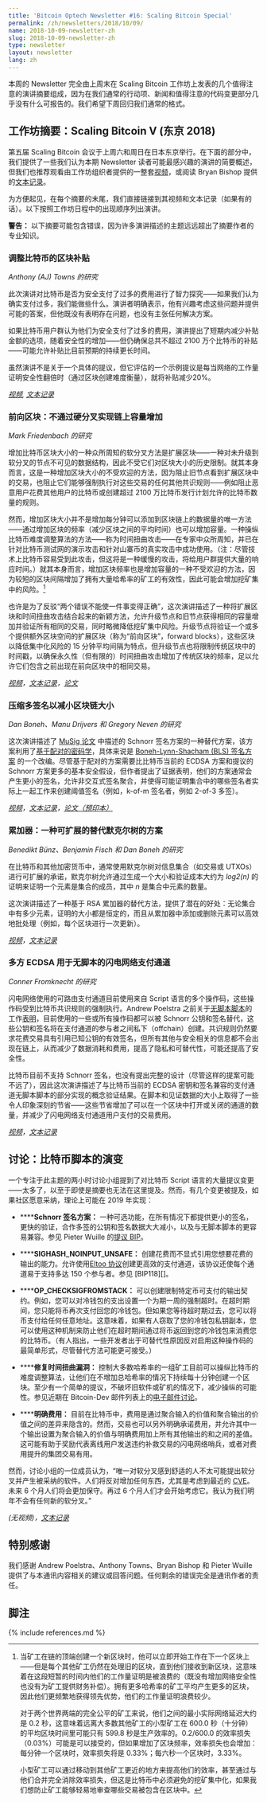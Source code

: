 ```yaml
---
title: 'Bitcoin Optech Newsletter #16: Scaling Bitcoin Special'
permalink: /zh/newsletters/2018/10/09/
name: 2018-10-09-newsletter-zh
slug: 2018-10-09-newsletter-zh
type: newsletter
layout: newsletter
lang: zh
---
```


本周的 Newsletter 完全由上周末在 Scaling Bitcoin 工作坊上发表的几个值得注意的演讲摘要组成，因为在我们通常的行动项、新闻和值得注意的代码变更部分几乎没有什么可报告的。我们希望下周回归我们通常的格式。

## 工作坊摘要：Scaling Bitcoin V (东京 2018)

第五届 Scaling Bitcoin 会议于上周六和周日在日本东京举行。在下面的部分中，我们提供了一些我们认为本期 Newsletter 读者可能最感兴趣的演讲的简要概述，但我们也推荐观看由工作坊组织者提供的一整套[视频][videos]，或阅读 Bryan Bishop 提供的[文本记录][transcripts]。

为方便起见，在每个摘要的末尾，我们直接链接到其视频和文本记录（如果有的话）。以下按照工作坊日程中的出现顺序列出演讲。

**警告：** 以下摘要可能包含错误，因为许多演讲描述的主题远远超出了摘要作者的专业知识。

### 调整比特币的区块补贴

*Anthony (AJ) Towns 的研究*

此次演讲对比特币是否为安全支付了过多的费用进行了智力探究——如果我们认为确实支付过多，我们能做些什么。演讲者明确表示，他有兴趣考虑这些问题并提供可能的答案，但他既没有表明存在问题，也没有主张任何解决方案。

如果比特币用户群认为他们为安全支付了过多的费用，演讲提出了短期内减少补贴金额的选项，随着安全性的增加——但仍确保总共不超过 2100 万个比特币的补贴——可能允许补贴比目前预期的持续更长时间。

虽然演讲不是关于一个具体的提议，但它评估的一个示例提议是每当网络的工作量证明安全性翻倍时（通过区块创建难度衡量），就将补贴减少20%。

*[视频][vid subsidy], [文本记录][tx subsidy]*

### 前向区块：不通过硬分叉实现链上容量增加

*Mark Friedenbach 的研究*

增加比特币区块大小的一种众所周知的软分叉方法是扩展区块——一种对未升级到软分叉的节点不可见的数据结构，因此不受它们对区块大小的历史限制。就其本身而言，这是一种增加区块大小的不受欢迎的方法，因为阻止旧节点看到扩展区块中的交易，也阻止它们能够强制执行对这些交易的任何其他共识规则——例如阻止恶意用户花费其他用户的比特币或创建超过 2100 万比特币发行计划允许的比特币数量的规则。

然而，增加区块大小并不是增加每分钟可以添加到区块链上的数据量的唯一方法——通过增加区块的频率（减少区块之间的平均时间）也可以增加容量。一种操纵比特币难度调整算法的方法——称为时间扭曲攻击——在专家中众所周知，并已在针对比特币测试网的演示攻击和针对山寨币的真实攻击中成功使用。（注：尽管技术上比特币容易受到此攻击，但这将是一种缓慢的攻击，将给用户群提供大量的响应时间。）就其本身而言，增加区块频率也是增加容量的一种不受欢迎的方法，因为较短的区块间隔增加了拥有大量哈希率的矿工的有效性，因此可能会增加挖矿集中的风险。[^freq-pow-waste]

也许是为了反驳“两个错误不能使一件事变得正确”，这次演讲描述了一种将扩展区块和时间扭曲攻击结合起来的新颖方法，允许升级节点和旧节点获得相同的容量增加并验证所有相同的交易，同时略微降低挖矿集中风险。升级节点将验证一个或多个提供额外区块空间的扩展区块（称为“前向区块”，forward blocks），这些区块以降低集中化风险的 15 分钟平均间隔为特点，但升级节点也将限制传统区块中的时间戳，以确保永久性（但有限的）时间扭曲攻击增加了传统区块的频率，足以允许它们包含之前出现在前向区块中的相同交易。

*[视频][vid forward blocks]，[文本记录][tx forward blocks]，[论文][paper forward blocks]*

### 压缩多签名以减小区块链大小

*Dan Boneh、Manu Drijvers 和 Gregory Neven 的研究*

这次演讲描述了 [MuSig 论文][MuSig paper] 中描述的 Schnorr 签名方案的一种替代方案，该方案利用了[基于配对的密码学][pairing-based cryptography]，具体来说是 [Boneh-Lynn-Shacham (BLS) 签名方案][bls sigs] 的一个改编。尽管基于配对的方案需要比比特币当前的 ECDSA 方案和提议的 Schnorr 方案更多的基本安全假设，但作者提出了证据表明，他们的方案通常会产生更小的签名，允许非交互式签名聚合，并使得可能证明集合中的哪些签名者实际上一起工作来创建阈值签名（例如，k-of-m 签名者，例如 2-of-3 多签）。

*[视频][vid bls msig]，[文本记录][tx bls msig]，[论文（预印本）][paper bls msig]*

### 累加器：一种可扩展的替代默克尔树的方案

*Benedikt Bünz、Benjamin Fisch 和 Dan Boneh 的研究*

在比特币和其他加密货币中，通常使用默克尔树对信息集合（如交易或 UTXOs）进行可扩展的承诺，默克尔树允许通过生成一个大小和验证成本大约为 *log2(n)* 的证明来证明一个元素是集合的成员，其中 *n* 是集合中元素的数量。

这次演讲描述了一种基于 RSA 累加器的替代方法，提供了潜在的好处：无论集合中有多少元素，证明的大小都是恒定的，而且从累加器中添加或删除元素可以高效地批处理（例如，每个区块进行一次更新）。

*[视频][vid accumulators]，[文本记录][tx accumulators]*

### 多方 ECDSA 用于无脚本的闪电网络支付通道

*Conner Fromknecht 的研究*

闪电网络使用的可路由支付通道目前使用来自 Script 语言的多个操作码，这些操作码受到比特币共识规则的强制执行。Andrew Poelstra 之前关于[无脚本脚本][scriptless scripts transcript]的工作[表明][ln scriptless scripts]，目前使用的一些或所有操作码都可以被 Schnorr 公钥和签名替代，这些公钥和签名将在支付通道的参与者之间私下（offchain）创建。共识规则仍然要求花费交易具有引用已知公钥的有效签名，但所有其他与安全相关的信息都不会出现在链上，从而减少了数据消耗和费用，提高了隐私和可替代性，可能还提高了安全性。

比特币目前不支持 Schnorr 签名，也没有提出完整的设计（尽管这样的提案可能不远了），因此这次演讲描述了与比特币当前的 ECDSA 密钥和签名兼容的支付通道无脚本脚本的部分实现的概念验证结果。在脚本和见证数据的大小上取得了一些令人印象深刻的节省——这些节省增加了可以在一个区块中打开或关闭的通道的数量，并减少了闪电网络支付通道用户支付的交易费用。

*[视频][vid scriptless ecdsa]，[文本记录][tx scriptless ecdsa]*

## 讨论：比特币脚本的演变

一个专注于此主题的两小时讨论小组提到了对比特币 Script 语言的大量提议变更——太多了，以至于即使是摘要也无法在这里提及。然而，有几个变更被提及，如果社区愿意采纳，理论上可能在 2019 年实现：

- **<!--schnorr-signature-scheme-->****Schnorr 签名方案：** 一种可选功能，在所有情况下都提供更小的签名，更快的验证，合作多签的公钥和签名数据大大减小，以及与无脚本脚本的更容易兼容。参见 Pieter Wuille 的[提议 BIP][schnorr pre-bip]。

- **<!--sighash-noinput-unsafe-->****SIGHASH_NOINPUT_UNSAFE：** 创建花费而不显式引用您想要花费的输出的能力。允许使用[Eltoo 协议][Eltoo protocol]创建更高效的支付通道，该协议还使每个通道易于支持多达 150 个参与者。参见 [BIP118][]。

- **<!--op-checksigfromstack-->****OP_CHECKSIGFROMSTACK：** 可以创建限制特定币可支付的输出契约。例如，您可以对冷钱包的支出设置一个为期一周的强制超时。在超时期间，您只能将币再次支付回您的冷钱包。但如果您等待超时期过去，您可以将币支付给任何任意地址。这意味着，如果有人窃取了您的冷钱包私钥副本，您可以使用这种机制来防止他们在超时期间通过将币返回到您的冷钱包来消费您的比特币。（有人指出，一些开发者出于可替代性原因反对启用这种操作码的最简单形式，尽管替代方法可能更可接受。）

- **<!--fixing-the-time-warp-bug-->****修复时间扭曲漏洞：** 控制大多数哈希率的一组矿工目前可以操纵比特币的难度调整算法，让他们在不增加总哈希率的情况下持续每十分钟创建一个区块。至少有一个简单的提议，不破坏旧软件或矿机的情况下，减少操纵的可能性。参见近期在 Bitcoin-Dev 邮件列表上的[电子邮件讨论][bitcoin-dev timewarp]。

- **<!--explicit-fees-->****明确费用：** 目前在比特币中，费用是通过聚合输入的价值和聚合输出的价值之间的差异来隐含的。然而，交易也可以另外明确承诺费用，并允许其中一个输出设置为聚合输入的价值与明确费用加上所有其他输出的和之间的差值。这可能有助于奖励代表离线用户发送违约补救交易的闪电网络哨兵，或者对费用提升的集团交易有用。

然而，讨论小组的一位成员认为，“唯一对软分叉感到舒适的人不太可能提出软分叉并产生被采纳的软件。人们将反对增加任何东西，尤其是考虑到最近的 [CVE][CVE-2018-17144]。未来 6 个月人们将会更加保守。再过 6 个月人们才会开始考虑它。我认为我们明年不会有任何新的软分叉。”

*(无视频)，[文本记录][tx script]*

## 特别感谢

我们感谢 Andrew Poelstra、Anthony Towns、Bryan Bishop 和 Pieter Wuille 提供了与本通讯内容相关的建议或回答问题。任何剩余的错误完全是通讯作者的责任。

## 脚注

[^freq-pow-waste]:
    当矿工在链的顶端创建一个新区块时，他可以立即开始工作在下一个区块上——但是每个其他矿工仍然在处理旧的区块，直到他们接收到新区块，这意味着在这段短暂的时间内他们的工作量证明是被浪费的（既没有增加网络安全性也没有为矿工提供财务补偿）。拥有更多哈希率的矿工平均产生更多的区块，因此他们更频繁地获得领先优势，他们的工作量证明浪费较少。

    对于两个世界两端的完全公平的矿工来说，他们之间的最小实际网络延迟大约是 0.2 秒，这意味着远离大多数其他矿工的小型矿工在 600.0 秒（十分钟）的平均区块时间里可能只有 599.8 秒是生产效率的。0.2/600.0 的效率损失（0.03%）可能是可以接受的，但如果增加了区块频率，效率损失也会增加：每分钟一个区块时，效率损失将是 0.33%；每六秒一个区块时，3.33%。

    小型矿工可以通过移动到其他矿工更近的地方来提高他们的效率，甚至通过与他们合并完全消除效率损失，但这是比特币中必须避免的挖矿集中化，如果我们想防止矿工能够轻易地审查哪些交易被包含在区块中。

{% include references.md %}

[videos]: https://tokyo2018.scalingbitcoin.org/#remote-participation
[transcripts]: https://diyhpl.us/wiki/transcripts/scalingbitcoin/tokyo-2018/
[vid subsidy]: https://youtu.be/y8hJ0VTPE34?t=39
[tx subsidy]: https://diyhpl.us/wiki/transcripts/scalingbitcoin/tokyo-2018/playing-with-fire-adjusting-bitcoin-block-subsidy/
[vid forward blocks]: https://youtu.be/y8hJ0VTPE34?t=3744
[tx forward blocks]: https://diyhpl.us/wiki/transcripts/scalingbitcoin/tokyo-2018/forward-blocks/
[paper forward blocks]: http://freico.in/forward-blocks-scalingbitcoin-paper.pdf
[vid bls msig]: https://youtu.be/IMzLa9B1_3E?t=29
[tx bls msig]: https://diyhpl.us/wiki/transcripts/scalingbitcoin/tokyo-2018/compact-multi-signatures-for-smaller-blockchains/
[paper bls msig]: https://eprint.iacr.org/2018/483.pdf
[vid accumulators]: https://youtu.be/IMzLa9B1_3E?t=3522
[tx accumulators]: https://diyhpl.us/wiki/transcripts/scalingbitcoin/tokyo-2018/accumulators/
[vid scriptless ecdsa]: https://youtu.be/3mJURLD2XS8?t=3624
[tx scriptless ecdsa]: https://diyhpl.us/wiki/transcripts/scalingbitcoin/tokyo-2018/scriptless-ecdsa/
[tx script]: https://diyhpl.us/wiki/transcripts/scalingbitcoin/tokyo-2018/bitcoin-script/
[musig paper]: https://eprint.iacr.org/2018/068
[schnorr pre-bip]: https://github.com/sipa/bips/blob/bip-schnorr/bip-schnorr.mediawiki
[pairing-based cryptography]: https://en.wikipedia.org/wiki/Pairing-based_cryptography
[bls sigs]: https://en.wikipedia.org/wiki/Boneh%E2%80%93Lynn%E2%80%93Shacham
[scriptless scripts transcript]: https://scalingbitcoin.org/transcript/stanford2017/using-the-chain-for-what-chains-are-good-for
[eltoo protocol]: https://blockstream.com/2018/04/30/eltoo-next-lightning.html
[bitcoin-dev timewarp]: https://lists.linuxfoundation.org/pipermail/bitcoin-dev/2018-August/016316.html
[ln scriptless scripts]: https://lists.launchpad.net/mimblewimble/msg00086.html
[cve-2018-17144]: https://cve.mitre.org/cgi-bin/cvename.cgi?name=CVE-2018-17144
